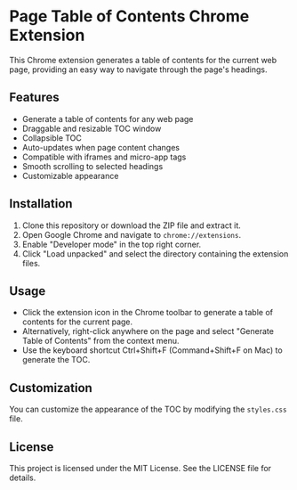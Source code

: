 # Page Table of Contents Chrome Extension

This Chrome extension generates a table of contents for the current web page, providing an easy way to navigate through the page's headings.

## Features

- Generate a table of contents for any web page
- Draggable and resizable TOC window
- Collapsible TOC
- Auto-updates when page content changes
- Compatible with iframes and micro-app tags
- Smooth scrolling to selected headings
- Customizable appearance

## Installation

1. Clone this repository or download the ZIP file and extract it.
2. Open Google Chrome and navigate to `chrome://extensions`.
3. Enable "Developer mode" in the top right corner.
4. Click "Load unpacked" and select the directory containing the extension files.

## Usage

- Click the extension icon in the Chrome toolbar to generate a table of contents for the current page.
- Alternatively, right-click anywhere on the page and select "Generate Table of Contents" from the context menu.
- Use the keyboard shortcut Ctrl+Shift+F (Command+Shift+F on Mac) to generate the TOC.

## Customization

You can customize the appearance of the TOC by modifying the `styles.css` file.

## License

This project is licensed under the MIT License. See the LICENSE file for details.
